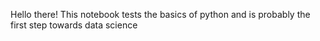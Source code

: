 Hello there!
This notebook tests the basics of python and is probably the first step towards data science
